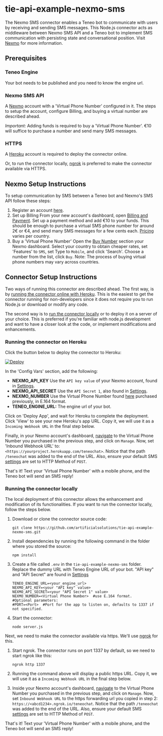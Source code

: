 # tie-api-example-nexmo-sms
The Nexmo SMS connector enables a Teneo bot to communicate with users by receiving and sending SMS messages. This Node.js connector acts as middleware between Nexmo SMS API and a Teneo bot to implement SMS communication with persisting state and conversational position. Visit [Nexmo](https://developer.nexmo.com/api/sms) for more information.

## Prerequisites
### Teneo Engine
Your bot needs to be published and you need to know the engine url.

### Nexmo SMS API
A [Nexmo](https://dashboard.nexmo.com/sign-up) account with a 'Virtual Phone Number' configured in it.
The steps to setup the account, configure Billing, and buying a virtual number are described ahead.

_Important:_ Adding funds is required to buy a 'Virtual Phone Number'. €10 will suffice to purchase a number and send many SMS messages.

### HTTPS
A [Heroku](https://www.heroku.com/home) account is required to deploy the connector online.

Or, to run the connector locally, [ngrok](https://ngrok.com/) is preferred to make the connector available via HTTPS.

## Nexmo Setup Instructions
To setup communication by SMS between a Teneo bot and Nexmo's SMS API follow these steps:
1. Register an account [here](https://dashboard.nexmo.com/sign-up).
2. Set up Billing
    From your new account's dashboard, open [Billing and Payment](https://dashboard.nexmo.com/billing-and-payments).
    Set up a payment method and add €10 to your funds. This should be enough to purchase a virtual SMS phone number for around 2€ or €4, and send many SMS messages for a few cents each. [Pricing](https://dashboard.nexmo.com/pricing) varies per country.
3. Buy a 'Virtual Phone Number'
    Open the [Buy Number](https://dashboard.nexmo.com/buy-numbers) section your Nexmo dashboard.
    Select your country to obtain cheaper rates, set 'Features' to `SMS`, set Type to `Mobile`, and click 'Search'.
    Choose a number from the list, click `Buy`. Note: The process of buying virtual phone numbers may vary across countries.
  

## Connector Setup Instructions
Two ways of running this connector are described ahead. The first way, is by [running the connector online with Heroku](#running-the-connector-on-heroku). This is the easiest to get the connector running for non-developers since it does not require you to run Node.js or download or modify any code.

The second way is to [run the connector locally](#running-the-connector-locally) or to deploy it on a server of your choice. This is preferred if you're familiar with node.js development and want to have a closer look at the code, or implement modifications and enhancements.

### Running the connector on Heroku
Click the button below to deploy the connector to Heroku:

[![Deploy](https://www.herokucdn.com/deploy/button.svg?classes=heroku)](https://heroku.com/deploy?template=https://github.com/artificialsolutions/tie-api-example-nexmo-sms)

In the 'Config Vars' section, add the following:
* **NEXMO_API_KEY** Use the `API key value` of your Nexmo account, found in [Settings](https://dashboard.nexmo.com/settings).
* **NEXMO_API_SECRET** Use the `API Secret 1`, also found in [Settings](https://dashboard.nexmo.com/settings).
* **NEXMO_NUMBER** Use the Virtual Phone Number found [here](https://dashboard.nexmo.com/your-numbers) purchased previously, in E.164 format. 
* **TENEO_ENGINE_URL:** The engine url of your bot.

Click on 'Deploy App', and wait for Heroku to complete the deployment. Click 'View' to see your new Heroku's app URL. Copy it, we will use it as a `Incoming Webhook URL` in the final step below.

Finally, in your Nexmo account's dashboard, [navigate](https://dashboard.nexmo.com/your-numbers) to the Virtual Phone Number you purchased in the previous step, and click on `Manage`.
Now, set 'Inbound Webhook URL' to:
`<https://yourproject.herokuapp.com/teneochat>`. Notice that the path `/teneochat` was added to the end of the URL.
Also, ensure your default SMS [settings](https://dashboard.nexmo.com/settings) are set to HTTP Method of `POST`.

That's it! Text your 'Virtual Phone Number' with a mobile phone, and the Teneo bot will send an SMS reply!

### Running the connector locally
The local deployment of this connector allows the enhancement and modification of its functionalities.
If you want to run the connector locally, follow the steps below. 
1. Download or clone the connector source code:
    ```
    git clone https://github.com/artificialsolutions/tie-api-example-nexmo-sms.git
    ```
2. Install dependencies by running the following command in the folder where you stored the source:
    ```
    npm install
    ``` 
3. Create a file called `.env` in the `tie-api-example-nexmo-sms` folder. Replace the dummy URL with Teneo Engine URL of your bot. "API key" and "API Secret" are found in [Settings](https://dashboard.nexmo.com/settings)
    ```
    TENEO_ENGINE_URL=<your_engine_url>
    NEXMO_API_KEY=<your "API key" value>
    NEXMO_API_SECRET=<your "API Secret 1" value>
    NEXMO_NUMBER=<Virtual Phone Number>  #use E.164 format. 
    #Optional parameters:
    #PORT=<Port>  #Port for the app to listen on, defaults to 1337 if not specified.
    ```
4. Start the connector:
    ```
    node server.js
    ```

Next, we need to make the connector available via https. We'll use [ngrok](https://ngrok.com) for this.

1. Start ngrok. The connector runs on port 1337 by default, so we need to start ngrok like this:
    ```
    ngrok http 1337
    ```
2. Running the command above will display a public https URL. Copy it, we will use it as a `Incoming Webhook URL` in the final step below.

3. Inside your Nexmo account's dashboard, [navigate](https://dashboard.nexmo.com/your-numbers) to the Virtual Phone Number you purchased in the previous step, and click on `Manage`.
Now, set `Inbound Webhook URL` to the https forwarding url you copied in step 2:
`https://<abcd1234>.ngrok.io/teneochat`. Notice that the path `/teneochat` was added to the end of the URL.
Also, ensure your default SMS [settings](https://dashboard.nexmo.com/settings) are set to HTTP Method of `POST`.

That's it! Text your 'Virtual Phone Number' with a mobile phone, and the Teneo bot will send an SMS reply!
